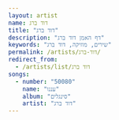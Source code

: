 ```yaml
---
layout: artist
name: דוד ברג
title: "דוד ברג"
description: "דף האמן דוד ברג"
keywords: "שירים, מוזיקה, דוד ברג"
permalink: /artists/דוד-ברג/
redirect_from:
  - /artists/list/דוד ברג
songs:
  - number: "50080"
    name: "עננו"
    album: "סינגלים"
    artist: "דוד ברג"
---
```

